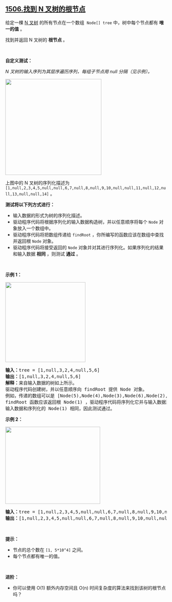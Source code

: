 ## [1506.找到 N 叉树的根节点](https://leetcode.cn/problems/find-root-of-n-ary-tree/)
<p>给定一棵&nbsp;<a href="https://leetcode.cn/explore/learn/card/n-ary-tree/" target="_blank">N 叉树</a>&nbsp;的所有节点在一个数组&nbsp;&nbsp;<code>Node[] tree</code>&nbsp;中，树中每个节点都有 <strong>唯一的值</strong> 。</p>

<p>找到并返回 N 叉树的 <strong>根节点 </strong>。</p>

<p>&nbsp;</p>

<p><strong>自定义测试：</strong></p>

<p><em>N 叉树的输入序列为其层序遍历序列，每组子节点用 null 分隔（见示例）。</em></p>

<p><em><img alt="" src="https://assets.leetcode-cn.com/aliyun-lc-upload/uploads/2020/07/21/sample_4_964.png" style="width:300px" /></em></p>

<p>上图中的 N 叉树的序列化描述为 <code>[1,null,2,3,4,5,null,null,6,7,null,8,null,9,10,null,null,11,null,12,null,13,null,null,14]</code> 。</p>

<p><strong>测试将以下列方式进行：</strong></p>

<ul>
	<li>输入数据的形式为树的序列化描述。</li>
	<li>驱动程序代码将根据序列化的输入数据构造树，并以任意顺序将每个 <code>Node</code> 对象放入一个数组中。</li>
	<li>驱动程序代码将把数组传递给 <code>findRoot</code> ，你所编写的函数应该在数组中查找并返回根 <code>Node</code> 对象。</li>
	<li>驱动程序代码将接受返回的 <code>Node</code> 对象并对其进行序列化。如果序列化的结果和输入数据 <strong>相同</strong> ，则测试 <strong>通过</strong> 。</li>
</ul>

<p>&nbsp;</p>

<p><strong class="example">示例 1：</strong></p>

<p><img src="https://assets.leetcode.com/uploads/2018/10/12/narytreeexample.png" style="width:250px" /></p>

<pre>
<strong>输入：</strong>tree = [1,null,3,2,4,null,5,6]
<strong>输出：</strong>[1,null,3,2,4,null,5,6]
<strong>解释：</strong>来自输入数据的树如上所示。
驱动程序代码创建树，并以任意顺序向 findRoot 提供 Node 对象。
例如，传递的数组可以是 [Node(5),Node(4),Node(3),Node(6),Node(2),Node(1)] 或 [Node(2),Node(6),Node(1),Node(3),Node(5),Node(4)] 。
findRoot 函数应该返回根 Node(1) ，驱动程序代码将序列化它并与输入数据进行比较。
输入数据和序列化的 Node(1) 相同，因此测试通过。</pre>

<p><strong class="example">示例 2：</strong></p>

<p><img alt="" src="https://assets.leetcode.com/uploads/2019/11/08/sample_4_964.png" style="height:241px; width:296px" /></p>

<pre>
<strong>输入：</strong>tree = [1,null,2,3,4,5,null,null,6,7,null,8,null,9,10,null,null,11,null,12,null,13,null,null,14]
<strong>输出：</strong>[1,null,2,3,4,5,null,null,6,7,null,8,null,9,10,null,null,11,null,12,null,13,null,null,14]
</pre>

<p>&nbsp;</p>

<p><strong>提示：</strong></p>

<ul>
	<li>节点的总个数在&nbsp;<code>[1,&nbsp;5*10^4]</code>&nbsp;之间。</li>
	<li>每个节点都有唯一的值。</li>
</ul>

<p>&nbsp;</p>

<p><strong>进阶：</strong></p>

<ul>
	<li>你可以使用 O(1) 额外内存空间且 O(n) 时间复杂度的算法来找到该树的根节点吗？</li>
</ul>
